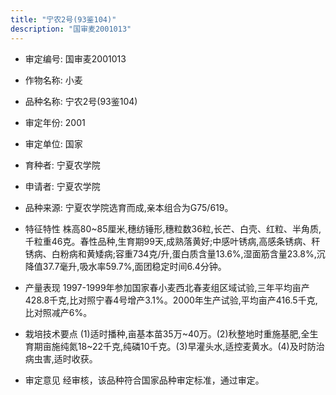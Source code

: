 ```yaml
---
title: "宁农2号(93鉴104)"
description: "国审麦2001013"
---
```

* 审定编号:  国审麦2001013

*  作物名称:  小麦

*  品种名称:  宁农2号(93鉴104)

*  审定年份:  2001

*  审定单位:  国家

* 育种者:  宁夏农学院

*  申请者:  宁夏农学院

*  品种来源:  宁夏农学院选育而成,亲本组合为G75/619。

*  特征特性
株高80~85厘米,穗纺锤形,穗粒数36粒,长芒、白壳、红粒、半角质,千粒重46克。春性品种,生育期99天,成熟落黄好;中感叶锈病,高感条锈病、秆锈病、白粉病和黄矮病;容重734克/升,蛋白质含量13.6%,湿面筋含量23.8%,沉降值37.7毫升,吸水率59.7%,面团稳定时间6.4分钟。

*  产量表现
1997-1999年参加国家春小麦西北春麦组区域试验,三年平均亩产428.8千克,比对照宁春4号增产3.1%。2000年生产试验,平均亩产416.5千克,比对照减产6%。

*  栽培技术要点
(1)适时播种,亩基本苗35万~40万。(2)秋整地时重施基肥,全生育期亩施纯氮18~22千克,纯磷10千克。(3)早灌头水,适控麦黄水。(4)及时防治病虫害,适时收获。

*  审定意见
经审核，该品种符合国家品种审定标准，通过审定。
